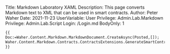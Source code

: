 Title: Markdown Laboratory XAML
Description: This page converts Markdown text to XML that can be used in smart contracts.
Author: Peter Waher
Date: 2021-11-23
UserVariable: User
Privilege: Admin.Lab.Markdown
Privilege: Admin.Lab.Script
Login: /Login.md
BodyOnly: 1

```xml
{{
Doc:=Waher.Content.Markdown.MarkdownDocument.CreateAsync(Posted,[]);
Waher.Content.Markdown.Contracts.ContractsExtensions.GenerateSmartContractXml(Doc,Waher.Content.Xml.XML.WriterSettings(true,true))
}}
```